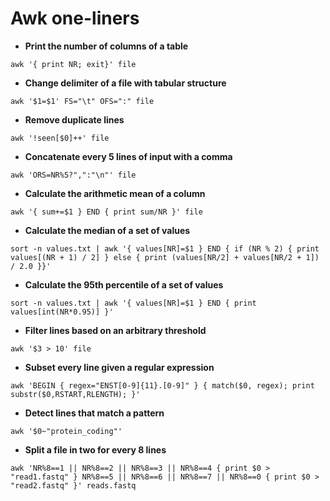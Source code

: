 # Awk one-liners

- __Print the number of columns of a table__
```
awk '{ print NR; exit}' file
```

- __Change delimiter of a file with tabular structure__
```
awk '$1=$1' FS="\t" OFS=":" file
```

- __Remove duplicate lines__
```
awk '!seen[$0]++' file
```

- __Concatenate every 5 lines of input with a comma__
```
awk 'ORS=NR%5?",":"\n"' file
```

- __Calculate the arithmetic mean of a column__
```
awk '{ sum+=$1 } END { print sum/NR }' file
```

- __Calculate the median of a set of values__
```
sort -n values.txt | awk '{ values[NR]=$1 } END { if (NR % 2) { print values[(NR + 1) / 2] } else { print (values[NR/2] + values[NR/2 + 1]) / 2.0 }}'
```

- __Calculate the 95th percentile of a set of values__
```
sort -n values.txt | awk '{ values[NR]=$1 } END { print values[int(NR*0.95)] }'
```

- __Filter lines based on an arbitrary threshold__
```
awk '$3 > 10' file
```

- __Subset every line given a regular expression__
```
awk 'BEGIN { regex="ENST[0-9]{11}.[0-9]" } { match($0, regex); print substr($0,RSTART,RLENGTH); }'
```

- __Detect lines that match a pattern__
```
awk '$0~"protein_coding"'
```

- __Split a file in two for every 8 lines__
```
awk 'NR%8==1 || NR%8==2 || NR%8==3 || NR%8==4 { print $0 > "read1.fastq" } NR%8==5 || NR%8==6 || NR%8==7 || NR%8==0 { print $0 > "read2.fastq" }' reads.fastq
```
